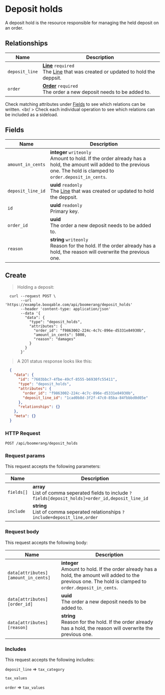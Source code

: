 # Deposit holds

A deposit hold is the resource responsible for managing the held deposit on an order.

## Relationships
Name | Description
-- | --
`deposit_line` | **[Line](#lines)** `required`<br>The [Line](#lines) that was created or updated to hold the deppsit. 
`order` | **[Order](#orders)** `required`<br>The order a new deposit needs to be added to. 


Check matching attributes under [Fields](#deposit-holds-fields) to see which relations can be written.
<br/ >
Check each individual operation to see which relations can be included as a sideload.
## Fields

 Name | Description
-- | --
`amount_in_cents` | **integer** `writeonly`<br>Amount to hold. If the order already has a hold, the amount will added to the previous one. The hold is clamped to `order.deposit_in_cents`. 
`deposit_line_id` | **uuid** `readonly`<br>The [Line](#lines) that was created or updated to hold the deppsit. 
`id` | **uuid** `readonly`<br>Primary key.
`order_id` | **uuid** <br>The order a new deposit needs to be added to. 
`reason` | **string** `writeonly`<br>Reason for the hold. If the order already has a hold, the reason will overwrite the previous one. 


## Create


> Holding a deposit:

```shell
  curl --request POST \
       --url 'https://example.booqable.com/api/boomerang/deposit_holds'
       --header 'content-type: application/json'
       --data '{
         "data": {
           "type": "deposit_holds",
           "attributes": {
             "order_id": "f9863002-224c-4c7c-896e-d5331e84930b",
             "amount_in_cents": 5000,
             "reason": "damages"
           }
         }
       }'
```

> A 201 status response looks like this:

```json
  {
    "data": {
      "id": "7603bbc7-4fbe-49cf-8555-b6930fc55411",
      "type": "deposit_holds",
      "attributes": {
        "order_id": "f9863002-224c-4c7c-896e-d5331e84930b",
        "deposit_line_id": "1cad0b8d-3f2f-47c0-85ba-84fbbbd0d05e"
      },
      "relationships": {}
    },
    "meta": {}
  }
```

### HTTP Request

`POST /api/boomerang/deposit_holds`

### Request params

This request accepts the following parameters:

Name | Description
-- | --
`fields[]` | **array** <br>List of comma seperated fields to include `?fields[deposit_holds]=order_id,deposit_line_id`
`include` | **string** <br>List of comma seperated relationships `?include=deposit_line,order`


### Request body

This request accepts the following body:

Name | Description
-- | --
`data[attributes][amount_in_cents]` | **integer** <br>Amount to hold. If the order already has a hold, the amount will added to the previous one. The hold is clamped to `order.deposit_in_cents`. 
`data[attributes][order_id]` | **uuid** <br>The order a new deposit needs to be added to. 
`data[attributes][reason]` | **string** <br>Reason for the hold. If the order already has a hold, the reason will overwrite the previous one. 


### Includes

This request accepts the following includes:

`deposit_line` => 
`tax_category`


`tax_values`




`order` => 
`tax_values`








